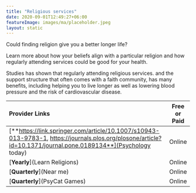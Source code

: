 ```yaml
---
title: "Religious services"
date: 2020-09-01T12:49:27+06:00
featureImage: images/ma/placeholder.jpeg
layout: static
---
```


Could finding religion give you a better longer life?

Learn more about how your beliefs align with a particular religion and how regularly attending services could be good for your health.

Studies has shown that regularly attending religious services. and the support structure that often comes with a faith community, has many benefits, including helping you to live longer as well as lowering blood pressure and the risk of cardiovascular disease.

| Provider Links      | Free or Paid  |  
| :-----------          | :--------------:      |  
| [**https://link.springer.com/article/10.1007/s10943-013-9783-1, https://journals.plos.org/plosone/article?id=10.1371/journal.pone.0189134**](Psychology today) | Online | 
| [**Yearly**](Learn Religions) | Online | 
| [**Quarterly**](Near me) | Online | 
| [**Quarterly**](PsyCat Games) | Online | 
  

<br/><br/>






